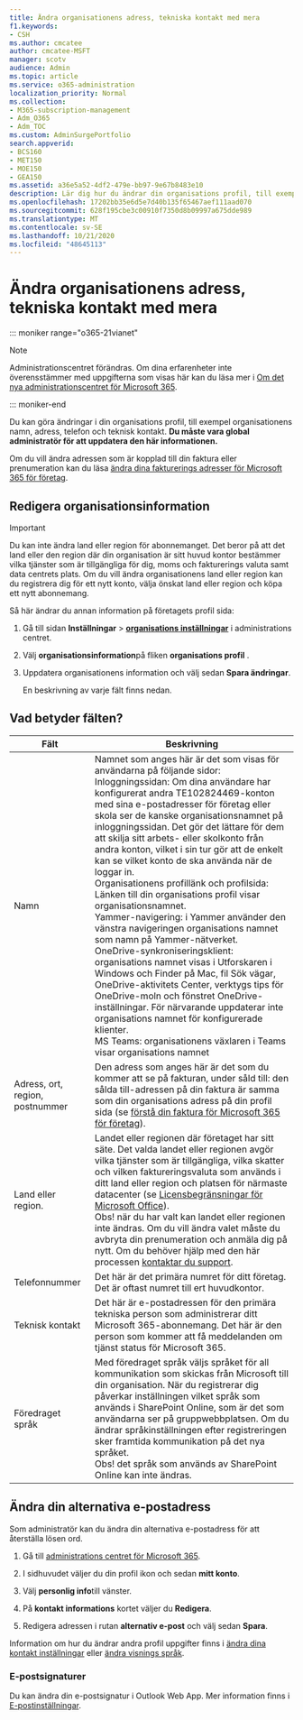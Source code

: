 ```yaml
---
title: Ändra organisationens adress, tekniska kontakt med mera
f1.keywords:
- CSH
ms.author: cmcatee
author: cmcatee-MSFT
manager: scotv
audience: Admin
ms.topic: article
ms.service: o365-administration
localization_priority: Normal
ms.collection:
- M365-subscription-management
- Adm_O365
- Adm_TOC
ms.custom: AdminSurgePortfolio
search.appverid:
- BCS160
- MET150
- MOE150
- GEA150
ms.assetid: a36e5a52-4df2-479e-bb97-9e67b8483e10
description: Lär dig hur du ändrar din organisations profil, till exempel organisationens namn, adress, telefon, tekniska kontakter och e-post.
ms.openlocfilehash: 17202bb35e6d5e7d40b135f65467aef111aad070
ms.sourcegitcommit: 628f195cbe3c00910f7350d8b09997a675dde989
ms.translationtype: MT
ms.contentlocale: sv-SE
ms.lasthandoff: 10/21/2020
ms.locfileid: "48645113"
---
```

# <a name="change-your-organizations-address-technical-contact-and-more"></a>Ändra organisationens adress, tekniska kontakt med mera

::: moniker range="o365-21vianet"

> [!NOTE]
> Administrationscentret förändras. Om dina erfarenheter inte överensstämmer med uppgifterna som visas här kan du läsa mer i [Om det nya administrationscentret för Microsoft 365](https://docs.microsoft.com/microsoft-365/admin/microsoft-365-admin-center-preview?view=o365-21vianet).

::: moniker-end
  
Du kan göra ändringar i din organisations profil, till exempel organisationens namn, adress, telefon och teknisk kontakt. **Du måste vara global administratör för att uppdatera den här informationen.**
  
Om du vill ändra adressen som är kopplad till din faktura eller prenumeration kan du läsa [ändra dina fakturerings adresser för Microsoft 365 för företag](../../commerce/billing-and-payments/change-your-billing-addresses.md).

## <a name="edit-organization-information"></a>Redigera organisationsinformation

> [!IMPORTANT]
> Du kan inte ändra land eller region för abonnemanget. Det beror på att det land eller den region där din organisation är sitt huvud kontor bestämmer vilka tjänster som är tillgängliga för dig, moms och fakturerings valuta samt data centrets plats. Om du vill ändra organisationens land eller region kan du registrera dig för ett nytt konto, välja önskat land eller region och köpa ett nytt abonnemang.

Så här ändrar du annan information på företagets profil sida:
  
1. Gå till sidan **Inställningar** \> <a href="https://go.microsoft.com/fwlink/p/?linkid=2053743" target="_blank">**organisations inställningar**</a> i administrations centret.

2. Välj **organisationsinformation**på fliken **organisations profil** .

3. Uppdatera organisationens information och välj sedan **Spara ändringar**.

    En beskrivning av varje fält finns nedan.

## <a name="what-do-these-fields-mean"></a>Vad betyder fälten?

|**Fält**  |**Beskrivning**  |
|---------|---------|
|Namn  <br/>   | Namnet som anges här är det som visas för användarna på följande sidor:  <br/>  Inloggningssidan: Om dina användare har konfigurerat andra TE102824469-konton med sina e-postadresser för företag eller skola ser de kanske organisationsnamnet på inloggningssidan. Det gör det lättare för dem att skilja sitt arbets- eller skolkonto från andra konton, vilket i sin tur gör att de enkelt kan se vilket konto de ska använda när de loggar in.  <br/>  Organisationens profillänk och profilsida: Länken till din organisations profil visar organisationsnamnet.  <br/>  Yammer-navigering: i Yammer använder den vänstra navigeringen organisations namnet som namn på Yammer-nätverket.  <br/> OneDrive-synkroniseringsklient: organisations namnet visas i Utforskaren i Windows och Finder på Mac, fil Sök vägar, OneDrive-aktivitets Center, verktygs tips för OneDrive-moln och fönstret OneDrive-inställningar. För närvarande uppdaterar inte organisations namnet för konfigurerade klienter. <br/> MS Teams: organisationens växlaren i Teams visar organisations namnet <br/>  |
|Adress, ort, region, postnummer  <br/>     | Den adress som anges här är det som du kommer att se på fakturan, under såld till: den sålda till-adressen på din faktura är samma som din organisations adress på din profil sida (se [förstå din faktura för Microsoft 365 för företag](../../commerce/billing-and-payments/understand-your-invoice2.md)).  <br/>        |
|Land eller region.  <br/>    | Landet eller regionen där företaget har sitt säte. Det valda landet eller regionen avgör vilka tjänster som är tillgängliga, vilka skatter och vilken faktureringsvaluta som används i ditt land eller region och platsen för närmaste datacenter (se [Licensbegränsningar för Microsoft Office](https://office.microsoft.com/redir/FX103037529)).  <br/>Obs! när du har valt kan landet eller regionen inte ändras. Om du vill ändra valet måste du avbryta din prenumeration och anmäla dig på nytt. Om du behöver hjälp med den här processen [kontaktar du support](../contact-support-for-business-products.md).        |
|Telefonnummer  <br/>     | Det här är det primära numret för ditt företag. Det är oftast numret till ert huvudkontor.  <br/>        |
|Teknisk kontakt  <br/> |Det här är e-postadressen för den primära tekniska person som administrerar ditt Microsoft 365-abonnemang. Det här är den person som kommer att få meddelanden om tjänst status för Microsoft 365.  <br/> |
|Föredraget språk  <br/> |Med föredraget språk väljs språket för all kommunikation som skickas från Microsoft till din organisation. När du registrerar dig påverkar inställningen vilket språk som används i SharePoint Online, som är det som användarna ser på gruppwebbplatsen. Om du ändrar språkinställningen efter registreringen sker framtida kommunikation på det nya språket.    <br/> Obs! det språk som används av SharePoint Online kan inte ändras.           |

## <a name="change-your-alternate-email-address"></a>Ändra din alternativa e-postadress

Som administratör kan du ändra din alternativa e-postadress för att återställa lösen ord.

1. Gå till <a href="https://go.microsoft.com/fwlink/p/?linkid=2024339" target="_blank">administrations centret för Microsoft 365</a>.

2. I sidhuvudet väljer du din profil ikon och sedan **mitt konto**.

3. Välj **personlig info**till vänster.

4. På **kontakt informations** kortet väljer du **Redigera**.

5. Redigera adressen i rutan **alternativ e-post** och välj sedan **Spara**.

Information om hur du ändrar andra profil uppgifter finns i [ändra dina kontakt inställningar](change-contact-preferences.md) eller [ändra visnings språk](https://support.microsoft.com/office/6f238bff-5252-441e-b32b-655d5d85d15b.aspx).
  
### <a name="email-signatures"></a>E-postsignaturer
  
Du kan ändra din e-postsignatur i Outlook Web App. Mer information finns i [E-postinställningar](https://support.microsoft.com/office/30c69a79-efc6-42d2-b740-4bf1c1f8a01c).
